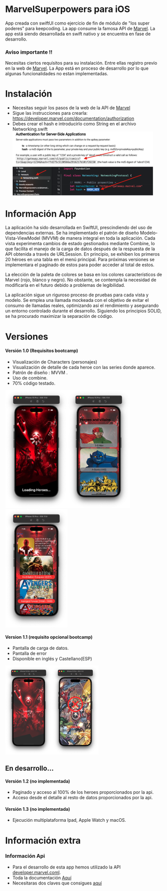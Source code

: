 # MarvelSuperpowers para iOS

App creada con swiftUI como ejercício de fin de módulo de "Ios super poderes" para keepcoding. 
La app consume la famosa API de  [Marvel](https://developer.marvel.com/).
La app está siendo desarrollada en swift nativo y se encuentra en fase de desarrollo.

### Aviso importante !!
 Necesitas ciertos requísitos para su instalación. Entre ellas registro prevío en la web de [Marvel](https://developer.marvel.com/).
 La App está en proceso de desarrollo por lo que algunas funcionalidades no estan implementadas.

# Instalación
- Necesitas seguir los pasos de la web de la API de [Marvel](https://developer.marvel.com/documentation/getting_started)
- Sigue las instrucciones para crearla: https://developer.marvel.com/documentation/authorization
- Debes crear el hash e introducirlo como String en el archivo Networking.swift
<img src="https://github.com/Pablomarke/GitImages/blob/main/marvelsuperpowers/DoHash.png" width="450" /><img src="https://github.com/Pablomarke/GitImages/blob/main/marvelsuperpowers/Hash.png" width="450" />

# Información App

La aplicación ha sido desarrollada en SwiftUI, prescindiendo del uso de dependencias externas. Se ha implementado el patrón de diseño Modelo-Vista-ViewModel (MVVM) de manera integral en toda la aplicación. Cada vista experimenta cambios de estado gestionados mediante Combine, lo que facilita el manejo de la carga de datos después de la respuesta de la API obtenida a través de URLSession.
En principio, se exhiben los primeros 20 héroes en una tabla en el menú principal.  Para próximas versiones se implementara el paginado de estos para poder acceder al total de estos.

La elección de la paleta de colores se basa en los colores característicos de Marvel (rojo, blanco y negro). No obstante, se contempla la necesidad de modificarla en el futuro debido a problemas de legibilidad.

La aplicación sigue un riguroso proceso de pruebas para cada vista y modelo. Se emplea una llamada mockeada con el objetivo de evitar el consumo de llamadas reales, optimizando así el rendimiento y asegurando un entorno controlado durante el desarrollo.
Siguiendo los principios SOLID, se ha procurado maximizar la separación de código.

# Versiones
#### Versión 1.0 (Requisitos bootcamp)
- Visualización de Characters (personajes)
- Visualización de detalle de cada heroe con las series donde aparece.
- Patrón de diseño : MVVM .
- Uso de combine.
- 70% código testado.
  
<img src="https://github.com/Pablomarke/GitImages/blob/main/marvelsuperpowers/Launch.png" width="200" /><img src="https://github.com/Pablomarke/GitImages/blob/main/marvelsuperpowers/Main.png" width="200" /><img src="https://github.com/Pablomarke/GitImages/blob/main/marvelsuperpowers/Detail.png" width="200" />
  
#### Version 1.1 (requisito opcional bootcamp)
- Pantalla de carga de datos.
- Pantalla de error
- Disponible en inglés y Castellano(ESP)
  
<img src="https://github.com/Pablomarke/GitImages/blob/main/marvelsuperpowers/Load.png" width="150" /><img src="https://github.com/Pablomarke/GitImages/blob/main/marvelsuperpowers/Error.png" width="150" />

## En desarrollo...
#### Versión 1.2 (no implementada)
- Paginado y acceso al 100% de los heroes proporcionados por la api.
- Acceso desde el detalle al resto de datos proporcionados por la api.

#### Versión 1.3 (no implementada)
- Ejecución multiplataforma Ipad, Apple Watch y macOS.
# Información extra
### Información Api

- Para el desarrollo de esta app hemos utilizado la API [developer.marvel.comI](https://developer.marvel.com/documentation/generalinfo).
- Toda la documentación [Aquí](https://developer.marvel.com/documentation/getting_started)
- Necesitaras dos claves que consigues [aquí](https://developer.marvel.com/documentation/getting_started)
 
